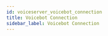 ```yaml
---
id: voiceserver_voicebot_connection
title: Voicebot Connection
sidebar_label: Voicebot Connection
---
```


